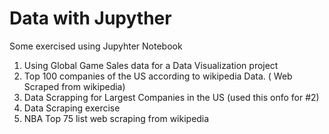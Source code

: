 # Data with Jupyther
Some exercised using Jupyhter Notebook 

1. Using Global Game Sales data for a Data Visualization project
2. Top 100 companies of the US according to wikipedia Data. ( Web Scraped from wikipedia)
3. Data Scrapping for Largest Companies in the US (used this onfo for #2)
4. Data Scraping exercise
5. NBA Top 75 list web scraping from wikipedia
